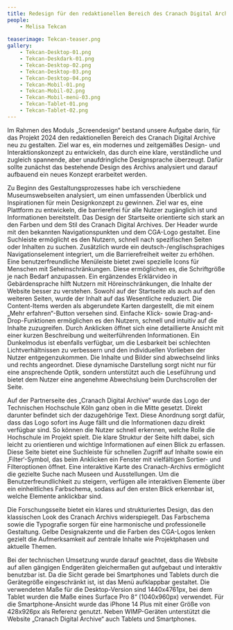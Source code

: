 ```yaml
---
title: Redesign für den redaktionellen Bereich des Cranach Digital Archive
people:
    - Melisa Tekcan
    
teaserimage: Tekcan-teaser.png
gallery:
    - Tekcan-Desktop-01.png
    - Tekcan-Deskdark-01.png
    - Tekcan-Desktop-02.png
    - Tekcan-Desktop-03.png
    - Tekcan-Desktop-04.png
    - Tekcan-Mobil-01.png
    - Tekcan-Mobil-02.png
    - Tekcan-Mobil-menü-03.png
    - Tekcan-Tablet-01.png
    - Tekcan-Tablet-02.png
---
```


Im Rahmen des Moduls „Screendesign“ bestand unsere Aufgabe darin, für das Projekt 2024 den redaktionellen Bereich des Cranach Digital Archive neu zu gestalten. Ziel war es, ein modernes und zeitgemäßes Design- und Interaktionskonzept zu entwickeln, das durch eine klare, verständliche und zugleich spannende, aber unaufdringliche Designsprache überzeugt. Dafür sollte zunächst das bestehende Design des Archivs analysiert und darauf aufbauend ein neues Konzept erarbeitet werden.

Zu Beginn des Gestaltungsprozesses habe ich verschiedene Museumswebseiten analysiert, um einen umfassenden Überblick und Inspirationen für mein Designkonzept zu gewinnen. Ziel war es, eine Plattform zu entwickeln, die barrierefrei für alle Nutzer zugänglich ist und Informationen bereitstellt. Das Design der Startseite orientierte sich stark an den Farben und dem Stil des Cranach Digital Archives. Der Header wurde mit den bekannten Navigationspunkten und dem CGA-Logo gestaltet. Eine Suchleiste ermöglicht es den Nutzern, schnell nach spezifischen Seiten oder Inhalten zu suchen. Zusätzlich wurde ein deutsch-/englischsprachiges Navigationselement integriert, um die Barrierefreiheit weiter zu erhöhen. Eine benutzerfreundliche Menüleiste bietet zwei spezielle Icons für Menschen mit Seheinschränkungen. Diese ermöglichen es, die Schriftgröße je nach Bedarf anzupassen. Ein ergänzendes Erklärvideo in Gebärdensprache hilft Nutzern mit Höreinschränkungen, die Inhalte der Website besser zu verstehen. 
Sowohl auf der Startseite als auch auf den weiteren Seiten, wurde der Inhalt auf das Wesentliche reduziert. Die Content-Items werden als abgerundete Karten dargestellt, die mit einem „Mehr erfahren“-Button versehen sind. Einfache Klick- sowie Drag-and-Drop-Funktionen ermöglichen es den Nutzern, schnell und intuitiv auf die Inhalte zuzugreifen. Durch Anklicken öffnet sich eine detaillierte Ansicht mit einer kurzen Beschreibung und weiterführenden Informationen. Ein Dunkelmodus ist ebenfalls verfügbar, um die Lesbarkeit bei schlechten Lichtverhältnissen zu verbessern und den individuellen Vorlieben der Nutzer entgegenzukommen. Die Inhalte und Bilder sind abwechselnd links und rechts angeordnet. Diese dynamische Darstellung sorgt nicht nur für eine ansprechende Optik, sondern unterstützt auch die Leseführung und bietet dem Nutzer eine angenehme Abwechslung beim Durchscrollen der Seite.

Auf der Partnerseite des „Cranach Digital Archive“ wurde das Logo der Technischen Hochschule Köln ganz oben in die Mitte gesetzt. Direkt darunter befindet sich der dazugehörige Text. Diese Anordnung sorgt dafür, dass das Logo sofort ins Auge fällt und die Informationen dazu direkt verfügbar sind. So können die Nutzer schnell erkennen, welche Rolle die Hochschule im Projekt spielt. Die klare Struktur der Seite hilft dabei, sich leicht zu orientieren und wichtige Informationen auf einen Blick zu erfassen.
Diese Seite bietet eine Suchleiste für schnellen Zugriff auf Inhalte sowie ein ‚Filter‘-Symbol, das beim Anklicken ein Fenster mit vielfältigen Sortier- und Filteroptionen öffnet. Eine interaktive Karte des Cranach-Archivs ermöglicht die gezielte Suche nach Museen und Ausstellungen. Um die Benutzerfreundlichkeit zu steigern, verfügen alle interaktiven Elemente über ein einheitliches Farbschema, sodass auf den ersten Blick erkennbar ist, welche Elemente anklickbar sind.

Die Forschungsseite bietet ein klares und strukturiertes Design, das den klassischen Look des Cranach Archivs widerspiegelt. Das Farbschema sowie die Typografie sorgen für eine harmonische und professionelle Gestaltung. Gelbe Designakzente und die Farben des CGA-Logos lenken gezielt die Aufmerksamkeit auf zentrale Inhalte wie Projektphasen und aktuelle Themen. 

Bei der technischen Umsetzung wurde darauf geachtet, dass die Website auf allen gängigen Endgeräten gleichermaßen gut aufgebaut und interaktiv benutzbar ist. Da die Sicht gerade bei Smartphones und Tablets durch die Gerätegröße eingeschränkt ist, ist das Menü aufklappbar gestaltet. Die verwendeten Maße für die Desktop-Version sind 1440x4761px, bei dem Tablet wurden die Maße eines Surface Pro 8“ (1040x960px) verwendet. Für die Smartphone-Ansicht wurde das iPhone 14 Plus mit einer Größe von 428x926px als Referenz genutzt. Neben WIMP-Geräten unterstützt die Website „Cranach Digital Archive“ auch Tablets und Smartphones.

